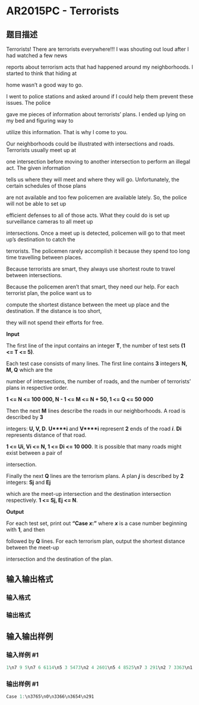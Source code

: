 # AR2015PC - Terrorists

## 题目描述

Terrorists! There are terrorists everywhere!!! I was shouting out loud after I had watched a few news

reports about terrorism acts that had happened around my neighborhoods. I started to think that hiding at

home wasn’t a good way to go.

I went to police stations and asked around if I could help them prevent these issues. The police

gave me pieces of information about terrorists’ plans. I ended up lying on my bed and figuring way to

utilize this information. That is why I come to you.

Our neighborhoods could be illustrated with intersections and roads. Terrorists usually meet up at

one intersection before moving to another intersection to perform an illegal act. The given information

tells us where they will meet and where they will go. Unfortunately, the certain schedules of those plans

are not available and too few policemen are available lately. So, the police will not be able to set up

efficient defenses to all of those acts. What they could do is set up surveillance cameras to all meet up

intersections. Once a meet up is detected, policemen will go to that meet up’s destination to catch the

terrorists. The policemen rarely accomplish it because they spend too long time travelling between places.

Because terrorists are smart, they always use shortest route to travel between intersections.

Because the policemen aren’t that smart, they need our help. For each terrorist plan, the police want us to

compute the shortest distance between the meet up place and the destination. If the distance is too short,

they will not spend their efforts for free.

**Input**

The first line of the input contains an integer **T**, the number of test sets **(1 <= T <= 5)**.

Each test case consists of many lines. The first line contains **3** integers **N, M, Q** which are the

number of intersections, the number of roads, and the number of terrorists’ plans in respective order.

**1 <= N <= 100 000, N - 1 <= M <= N + 50, 1 <= Q <= 50 000**

Then the next **M** lines describe the roads in our neighborhoods. A road is described by **3**

integers: **U, V, D**. **U****i** and **V****i** represent **2** ends of the road _**i**_. **Di** represents distance of that road.

**1 <= Ui, Vi <= N, 1 <= Di <= 10 000**. It is possible that many roads might exist between a pair of

intersection.

Finally the next **Q** lines are the terrorism plans. A plan _**j**_ is described by **2** integers: **Sj** and **Ej**

which are the meet-up intersection and the destination intersection respectively. **1 <= Sj, Ej <= N**.

**Output**

For each test set, print out **“Case _x_:”** where _**x**_ is a case number beginning with **1**, and then

followed by **Q** lines. For each terrorism plan, output the shortest distance between the meet-up

intersection and the destination of the plan.

## 输入输出格式

### 输入格式

### 输出格式

## 输入输出样例

### 输入样例 #1

```cpp
1\n7 9 5\n7 6 6114\n5 3 5473\n2 4 2601\n5 4 8525\n7 3 291\n2 7 3363\n1 6 399\n6 4 4477\n1 7 3075\n6 3\n4 4\n3 1\n2 3\n7 3
```


### 输出样例 #1

```cpp
Case 1:\n3765\n0\n3366\n3654\n291
```



